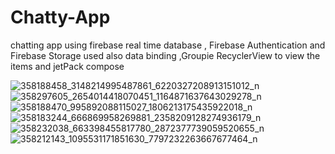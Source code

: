 # Chatty-App
chatting app using firebase real time database , Firebase Authentication and Firebase Storage 
used also data binding ,Groupie RecyclerView to view the items and jetPack compose 

![358188458_3148214995487861_6220327208913151012_n](https://github.com/seifmortada/Chatty-App/assets/76921289/4f4db6ca-3fc3-465a-8954-3c65d4f6dc93)
![358297605_2654014418070451_1164871637643029278_n](https://github.com/seifmortada/Chatty-App/assets/76921289/7fe84252-88a9-48ce-8d8d-61bcb5ef70bf)
![358188470_995892088115027_1806213175435922018_n](https://github.com/seifmortada/Chatty-App/assets/76921289/02361d55-07a1-4ca6-b9c9-a3f0dab8187f)
![358183244_666869958269881_2358209128274936179_n](https://github.com/seifmortada/Chatty-App/assets/76921289/1263a348-c5ef-4483-836c-eb43dff345c1)
![358232038_663398455817780_2872377739059520655_n](https://github.com/seifmortada/Chatty-App/assets/76921289/22ee9648-1f4f-4d42-83aa-63882748d3c4)
![358212143_1095531171851630_7797232263667677464_n](https://github.com/seifmortada/Chatty-App/assets/76921289/f0c1afeb-9d48-4bea-a112-34302d43bd4d)
